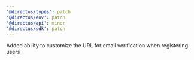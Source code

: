```yaml
---
'@directus/types': patch
'@directus/env': patch
'@directus/api': minor
'@directus/sdk': patch
---
```


Added ability to customize the URL for email verification when registering users
